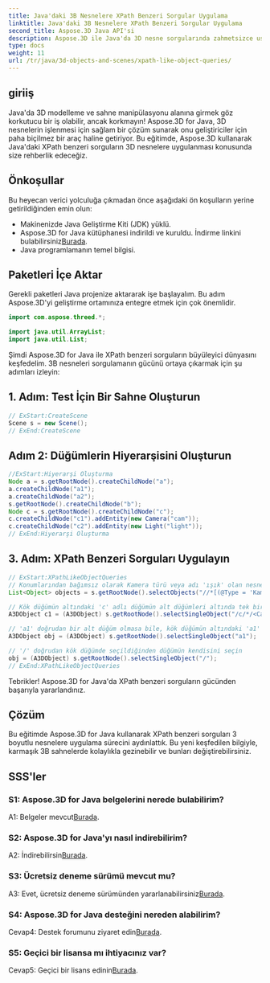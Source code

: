```yaml
---
title: Java'daki 3B Nesnelere XPath Benzeri Sorgular Uygulama
linktitle: Java'daki 3B Nesnelere XPath Benzeri Sorgular Uygulama
second_title: Aspose.3D Java API'si
description: Aspose.3D ile Java'da 3D nesne sorgularında zahmetsizce ustalaşın. XPath benzeri sorgular uygulayın, sahneleri değiştirin ve 3B gelişiminizi geliştirin.
type: docs
weight: 11
url: /tr/java/3d-objects-and-scenes/xpath-like-object-queries/
---
```

## giriiş

Java'da 3D modelleme ve sahne manipülasyonu alanına girmek göz korkutucu bir iş olabilir, ancak korkmayın! Aspose.3D for Java, 3D nesnelerin işlenmesi için sağlam bir çözüm sunarak onu geliştiriciler için paha biçilmez bir araç haline getiriyor. Bu eğitimde, Aspose.3D kullanarak Java'daki XPath benzeri sorguların 3D nesnelere uygulanması konusunda size rehberlik edeceğiz.

## Önkoşullar

Bu heyecan verici yolculuğa çıkmadan önce aşağıdaki ön koşulların yerine getirildiğinden emin olun:

- Makinenizde Java Geliştirme Kiti (JDK) yüklü.
-  Aspose.3D for Java kütüphanesi indirildi ve kuruldu. İndirme linkini bulabilirsiniz[Burada](https://releases.aspose.com/3d/java/).
- Java programlamanın temel bilgisi.

## Paketleri İçe Aktar

Gerekli paketleri Java projenize aktararak işe başlayalım. Bu adım Aspose.3D'yi geliştirme ortamınıza entegre etmek için çok önemlidir.

```java
import com.aspose.threed.*;

import java.util.ArrayList;
import java.util.List;
```

Şimdi Aspose.3D for Java ile XPath benzeri sorguların büyüleyici dünyasını keşfedelim. 3B nesneleri sorgulamanın gücünü ortaya çıkarmak için şu adımları izleyin:

## 1. Adım: Test İçin Bir Sahne Oluşturun

```java
// ExStart:CreateScene
Scene s = new Scene();
// ExEnd:CreateScene
```

## Adım 2: Düğümlerin Hiyerarşisini Oluşturun

```java
//ExStart:Hiyerarşi Oluşturma
Node a = s.getRootNode().createChildNode("a");
a.createChildNode("a1");
a.createChildNode("a2");
s.getRootNode().createChildNode("b");
Node c = s.getRootNode().createChildNode("c");
c.createChildNode("c1").addEntity(new Camera("cam"));
c.createChildNode("c2").addEntity(new Light("light"));
// ExEnd:Hiyerarşi Oluşturma
```

## 3. Adım: XPath Benzeri Sorguları Uygulayın

```java
// ExStart:XPathLikeObjectQueries
// Konumlarından bağımsız olarak Kamera türü veya adı 'ışık' olan nesneleri seçin.
List<Object> objects = s.getRootNode().selectObjects("//*[(@Type = 'Kamera') veya (@Name = 'ışık')]");

// Kök düğümün altındaki 'c' adlı düğümün alt düğümleri altında tek bir kamera nesnesi seçin
A3DObject c1 = (A3DObject) s.getRootNode().selectSingleObject("/c/*/<Camera>");

// 'a1' doğrudan bir alt düğüm olmasa bile, kök düğümün altındaki 'a1' adlı düğümü seçin
A3DObject obj = (A3DObject) s.getRootNode().selectSingleObject("a1");

// '/' doğrudan kök düğümde seçildiğinden düğümün kendisini seçin
obj = (A3DObject) s.getRootNode().selectSingleObject("/");
// ExEnd:XPathLikeObjectQueries
```

Tebrikler! Aspose.3D for Java'da XPath benzeri sorguların gücünden başarıyla yararlandınız.

## Çözüm

Bu eğitimde Aspose.3D for Java kullanarak XPath benzeri sorguları 3 boyutlu nesnelere uygulama sürecini aydınlattık. Bu yeni keşfedilen bilgiyle, karmaşık 3B sahnelerde kolaylıkla gezinebilir ve bunları değiştirebilirsiniz.

## SSS'ler

### S1: Aspose.3D for Java belgelerini nerede bulabilirim?

 A1: Belgeler mevcut[Burada](https://reference.aspose.com/3d/java/).

### S2: Aspose.3D for Java'yı nasıl indirebilirim?

 A2: İndirebilirsin[Burada](https://releases.aspose.com/3d/java/).

### S3: Ücretsiz deneme sürümü mevcut mu?

 A3: Evet, ücretsiz deneme sürümünden yararlanabilirsiniz[Burada](https://releases.aspose.com/).

### S4: Aspose.3D for Java desteğini nereden alabilirim?

 Cevap4: Destek forumunu ziyaret edin[Burada](https://forum.aspose.com/c/3d/18).

### S5: Geçici bir lisansa mı ihtiyacınız var?

 Cevap5: Geçici bir lisans edinin[Burada](https://purchase.aspose.com/temporary-license/).